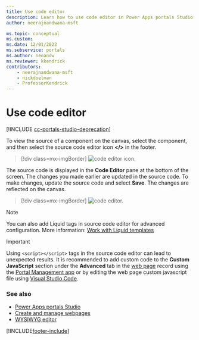 ```yaml
---
title: Use code editor
description: Learn how to use code editor in Power Apps portals Studio to customize your portal page.
author: neerajnandwana-msft

ms.topic: conceptual
ms.custom: 
ms.date: 12/01/2022
ms.subservice: portals
ms.author: nenandw
ms.reviewer: kkendrick
contributors:
    - neerajnandwana-msft
    - nickdoelman
    - ProfessorKendrick
---
```


# Use code editor

[!INCLUDE [cc-portals-studio-deprecation](../../includes/cc-portals-studio-deprecation.md)]

To view the source of a component on the canvas, select the component, and then select the source code editor icon **&lt;/&gt;** in the footer.

> [!div class=mx-imgBorder]
> ![code editor icon.](media/code-editor-icon.png "Code editor icon")  

The source code is displayed in the **Code Editor** pane at the bottom of the screen. The changes you made earlier are updated in the source code. To make changes, update the source code and select **Save**. The changes are reflected on the canvas.

> [!div class=mx-imgBorder]
> ![code editor.](media/code-editor.png "Code editor") 

> [!NOTE]
> You can also add Liquid tags in source code editor for advanced configuration. More information: [Work with Liquid templates](liquid/liquid-overview.md)

> [!IMPORTANT]
> Using `<script></script>` tags in the source code editor can lead to unexpected results. It is recommended to add custom code to the **Custom JavaScript** section under the **Advanced** tab in the [web page](configure/web-page.md) record using the [Portal Management app](configure/configure-portal.md) or by editing the web page custom javascript file using [Visual Studio Code](vs-code-extension.md).

### See also

- [Power Apps portals Studio](portal-designer-anatomy.md)
- [Create and manage webpages](create-manage-webpages.md)
- [WYSIWYG editor](compose-page.md)


[!INCLUDE[footer-include](../../includes/footer-banner.md)]
